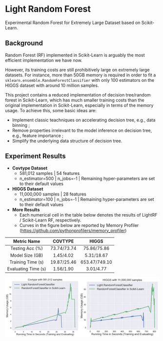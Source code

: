 # Light Random Forest
 Experimental Random Forest for Extremely Large Dataset based on Scikit-Learn.

## Background
Random Forest (RF) implemented in Scikit-Learn is arguably the most efficient implementation we have now.

However, its training costs are still prohibitively large on extremely large datasets. For instance, more than 50GB memory is required in order to fit a `sklearn.ensemble.RandomForestClassifier` with only 100 estimators on the HIGGS dataset with around 10 million samples.

This project contains a reduced implementation of decision tree/random forest in Scikit-Learn, which has much smaller training costs than the original implementation in Scikit-Learn, especially in terms of the memory usage. To achieve this, some basic ideas are:
* Implement classic teachniques on accelerating decision tree, e.g., data binning ;
* Remove properties irrelevant to the model inference on decision tree, e.g., feature importance ;
* Simplify the underlying data structure of decision tree.

## Experiment Results
* **Covtype Dataset**
    * 581,012 samples | 54 features
    * n_estimator=500 | n_jobs=-1 | Remaining hyper-parameters are set to their default values
* **HIGGS Dataset**
    * 11,000,000 samples | 28 features
    * n_estimator=100 | n_jobs=-1 | Remaining hyper-parameters are set to their default values
* **More Results**
    * Each numerical cell in the table below denotes the results of LightRF / Scikit-Learn RF, respectively.
    * Curves in the figure below are reported by Memory Profiler (https://github.com/pythonprofilers/memory_profiler)

|      Metric Name    |   COVTYPE   |     HIGGS     |
|:-------------------:|:-----------:|:-------------:|
|   Testing Acc (%)   | 73.74/73.74 |  75.86/75.86  |
|   Model Size (GB)   |  1.45/4.02  |   5.31/18.67  |
|  Training Time (s)  | 19.87/25.46 | 653.47/749.10 |
| Evaluating Time (s) |  1.56/1.90  |   3.01/4.77   |

![Experiment Results](./experiment.png)
